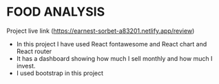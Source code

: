 # FOOD ANALYSIS

Project live link (https://earnest-sorbet-a83201.netlify.app/review)

- In this project I have used React fontawesome and React chart and React router
- It has a dashboard showing how much I sell monthly and how much I invest.
- I used bootstrap in this project
